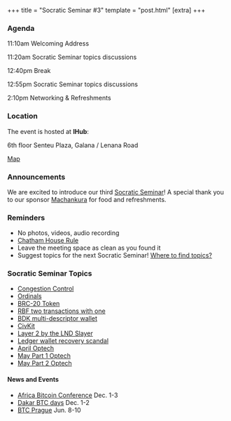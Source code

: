  +++
 title = "Socratic Seminar #3"
 template = "post.html"
 [extra]
 +++

 ### Agenda

 11:10am Welcoming Address

 11:20am Socratic Seminar topics discussions

 12:40pm Break

 12:55pm Socratic Seminar topics discussions

 2:10pm Networking & Refreshments

 ### Location

 The event is hosted at **IHub**:

 6th floor Senteu Plaza, 
 Galana / Lenana Road 

 [Map](https://www.google.com/maps/place/iHub/@-1.2891199,36.7809786,17z/data=!3m1!4b1!4m5!3m4!1s0x182f109996536c39:0x4eb6d6e1e16b4153!8m2!3d-1.2891199!4d36.7831673)  


 ### Announcements

 We are excited to introduce our third [Socratic Seminar](/about)! A special thank you to our 
 sponsor [Machankura](https://web.8333.mobi) for food and refreshments.

 ### Reminders

   - No photos, videos, audio recording
   - [Chatham House Rule](https://www.chathamhouse.org/about-us/chatham-house-rule)
   - Leave the meeting space as clean as you found it
   - Suggest topics for the next Socratic Seminar! [Where to find topics?](/about/find-topics)

 ### Socratic Seminar Topics

   - [Congestion Control](https://rubin.io/bitcoin/2021/12/09/advent-12/)
   - [Ordinals](https://docs.ordinals.com)
   - [BRC-20 Token](https://domo-2.gitbook.io/brc-20-experiment/)
   - [RBF two transactions with one](https://twitter.com/mononautical/status/1655752625525075971)
   - [BDK multi-descriptor wallet](https://github.com/bitcoindevkit/bdk/pull/966)
   - [CivKit](https://civkit.org)
   - [Layer 2 by the LND Slayer](https://www.arkpill.me)
   - [Ledger wallet recovery scandal](https://www.youtube.com/watch?v=9scIevuymZM)
   - [April Optech](https://bitcoinops.org/en/newsletters/2023/04/26/)
   - [May Part 1 Optech](https://bitcoinops.org/en/newsletters/2023/05/03/)
   - [May Part 2 Optech](https://bitcoinops.org/en/newsletters/2023/05/10/)
    
    

 #### News and Events

   - [Africa Bitcoin Conference](https://www.afrobitcoin.org) Dec. 1-3
   - [Dakar BTC days](https://dakarbitcoindays.com/) Dec. 1-2
   - [BTC Prague](https://www.btcprague.com) Jun. 8-10